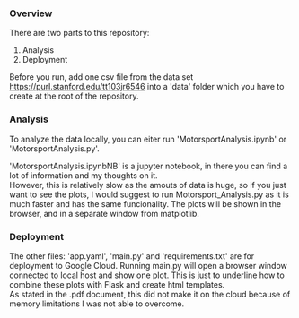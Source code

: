 ### Overview 
There are two parts to this repository: <br>

1. Analysis
2. Deployment

Before you run, add one csv file from the data set https://purl.stanford.edu/tt103jr6546 into a 'data' folder which you have to create at the root of the repository. 

### Analysis 
To analyze the data locally, you can eiter run 'MotorsportAnalysis.ipynb' or 'MotorsportAnalysis.py'. 

'MotorsportAnalysis.ipynbNB' is a jupyter notebook, in there you can find a lot of information and my thoughts on it. <br>
However, this is relatively slow as the amouts of data is huge, so if you just want to see the plots, I would suggest to run Motorsport_Analysis.py as it is much faster and has the same funcionality. The plots will be shown in the browser, and in a separate window from matplotlib. 

### Deployment
The other files: 'app.yaml', 'main.py' and 'requirements.txt' are for deployment to Google Cloud. Running main.py will open a browser window connected to local host and show one plot. This is just to underline how to combine these plots with Flask and create html templates. <br> 
As stated in the .pdf document, this did not make it on the cloud because of memory limitations I was not able to overcome. 

